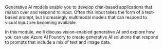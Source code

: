 Generative AI models enable you to develop chat-based applications that reason over and respond to input. Often this input takes the form of a text-based prompt, but increasingly multimodal models that can respond to visual input are becoming available.

In this module, we'll discuss vision-enabled generative AI and explore how you can use Azure AI Foundry to create generative AI solutions that respond to prompts that include a mix of text and image data.
